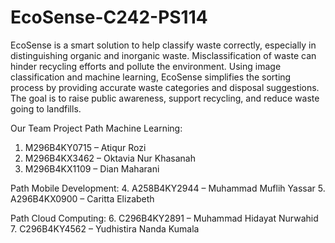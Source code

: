 # EcoSense-C242-PS114
EcoSense is a smart solution to help classify waste correctly, especially in distinguishing organic and inorganic waste. Misclassification of waste can hinder recycling efforts and pollute the environment. Using image classification and machine learning, EcoSense simplifies the sorting process by providing accurate waste categories and disposal suggestions. The goal is to raise public awareness, support recycling, and reduce waste going to landfills.

Our Team Project
Path Machine Learning:
1. M296B4KY0715 – Atiqur Rozi
3. M296B4KX3462 – Oktavia Nur Khasanah
4. M296B4KX1109 – Dian Maharani

Path Mobile Development:
4. A258B4KY2944 – Muhammad Muflih Yassar
5. A296B4KX0900 – Caritta Elizabeth

Path Cloud Computing:
6. C296B4KY2891 – Muhammad Hidayat Nurwahid
7. C296B4KY4562 – Yudhistira Nanda Kumala
